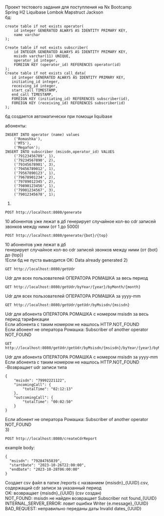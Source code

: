 Проект тестового задания для поступления на Nx Bootcamp  
Spring H2 Liquibase Lombok Mapstruct Jackson  
бд: 
```
create table if not exists operator(
    id integer GENERATED ALWAYS AS IDENTITY PRIMARY KEY,
    name varchar
);

Create table if not exists subscriber(
    id INTEGER GENERATED ALWAYS AS IDENTITY PRIMARY KEY,
    msisdn varchar(11) UNIQUE,
    operator_id integer,
    FOREIGN KEY (operator_id) REFERENCES operator(id)
);
Create table if not exists call_data(
   id integer GENERATED ALWAYS AS IDENTITY PRIMARY KEY,
   initiating_id integer,
   receiving_id integer,
   start_call TIMESTAMP,
   end_call TIMESTAMP,
   FOREIGN KEY (initiating_id) REFERENCES subscriber(id),
   FOREIGN KEY (receiving_id) REFERENCES subscriber(id)
);
```
бд создается автоматически при помощи liquibase  

абоненты:  

```
INSERT INTO operator (name) values
    ('Romashka'),
    ('MTS'),
    ('Megafon');
INSERT INTO subscriber (msisdn,operator_id) VALUES
    ('79123456789', 1),
    ('79234567890', 2),
    ('79345678901', 3),
    ('79456789012', 1),
    ('79567890123', 1),
    ('79678901234', 2),
    ('79789012345', 2),
    ('79890123456', 1),
    ('79901234567', 3),
    ('79012345678', 1);
```
1) 
```
POST http://localhost:8080/generate
```
10 абонентов уже лежат в дб
генерирует случайное кол-во cdr записей звонков между ними (от 1 до 5000)  
  
```
POST http://localhost:8080/generate/{bot}/{top}
```
10 абонентов уже лежат в дб  
генерирует случайное кол-во cdr записей звонков между ними (от {bot} до {top})  
!Если бд не пуста выводится OK: Data already generated
2)
```
GET http://localhost:8080/getUdr
```
Udr для всех пользователей ОПЕРАТОРА РОМАШКА за весь период  
```
GET http://localhost:8080/getUdr/byYear/{year}/byMonth/{month}
```
Udr для всех пользователей ОПЕРАТОРА РОМАШКА за yyyy-mm  
```
GET http://localhost:8080/getUdr/getUdr/byMsisdn/{msisdn}
```
Udr для абонента ОПЕРАТОРА РОМАШКА с номером msisdn за весь период тарификации  
Если абонента с таким номером не нашлось HTTP.NOT_FOUND  
Если абонент не оператора Ромашка: Subscriber of another operator NOT_FOUND
```
GET http://localhost:8080/getUdr/getUdr/byMsisdn/{msisdn}/byYear/{year}/byMonth/{month}
```
Udr для абонента ОПЕРАТОРА РОМАШКА с номером msisdn за yyyy-mm  
Если абонента с таким номером не нашлось HTTP.NOT_FOUND  
-Возвращает udr записи типа 
```
{
    "msisdn": "79992221122",
    "incomingCall": {
        "totalTime": "02:12:13"
    },
    "outcomingCall": {
        "totalTime": "00:02:50"
    }
}
```
Если абонент не оператора Ромашка: Subscriber of another operator NOT_FOUND  
3) 
```
POST http://localhost:8080/createCdrReport
```
  example body:  
```
{
  "msisdn": "79284765839",
  "startDate": "2023-10-26T22:00:00",
  "endDate": "2023-10-28T06:00:00"
}
```
Создает csv файл в папке /reports с названием {msisdn}\_{UUID}.csv, содержащий cdr записи за указанный период   
OK: возвращает {msisdn}\_{UUID} (сsv создан)  
NOT_FOUND: msisdn не найден возвращает  Subscriber not found_{UUID}  
INTERNAL_SERVER_ERROR: ловит ошибки Writer {e.message}\_{UUID}   
BAD_REQUEST:  неправильно переданы даты Invalid dates\_{UUID}  
  
  
  
